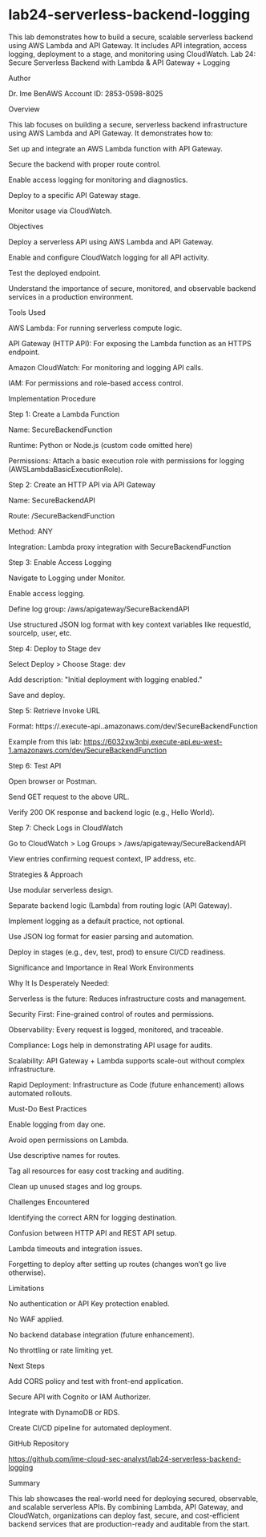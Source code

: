 # lab24-serverless-backend-logging
This lab demonstrates how to build a secure, scalable serverless backend using AWS Lambda and API Gateway. It includes API integration, access logging, deployment to a stage, and monitoring using CloudWatch.
Lab 24: Secure Serverless Backend with Lambda & API Gateway + Logging

Author

Dr. Ime BenAWS Account ID: 2853-0598-8025

Overview

This lab focuses on building a secure, serverless backend infrastructure using AWS Lambda and API Gateway. It demonstrates how to:

Set up and integrate an AWS Lambda function with API Gateway.

Secure the backend with proper route control.

Enable access logging for monitoring and diagnostics.

Deploy to a specific API Gateway stage.

Monitor usage via CloudWatch.

Objectives

Deploy a serverless API using AWS Lambda and API Gateway.

Enable and configure CloudWatch logging for all API activity.

Test the deployed endpoint.

Understand the importance of secure, monitored, and observable backend services in a production environment.

Tools Used

AWS Lambda: For running serverless compute logic.

API Gateway (HTTP API): For exposing the Lambda function as an HTTPS endpoint.

Amazon CloudWatch: For monitoring and logging API calls.

IAM: For permissions and role-based access control.

Implementation Procedure

Step 1: Create a Lambda Function

Name: SecureBackendFunction

Runtime: Python or Node.js (custom code omitted here)

Permissions: Attach a basic execution role with permissions for logging (AWSLambdaBasicExecutionRole).

Step 2: Create an HTTP API via API Gateway

Name: SecureBackendAPI

Route: /SecureBackendFunction

Method: ANY

Integration: Lambda proxy integration with SecureBackendFunction

Step 3: Enable Access Logging

Navigate to Logging under Monitor.

Enable access logging.

Define log group: /aws/apigateway/SecureBackendAPI

Use structured JSON log format with key context variables like requestId, sourceIp, user, etc.

Step 4: Deploy to Stage dev

Select Deploy > Choose Stage: dev

Add description: "Initial deployment with logging enabled."

Save and deploy.

Step 5: Retrieve Invoke URL

Format: https://<api-id>.execute-api.<region>.amazonaws.com/dev/SecureBackendFunction

Example from this lab: https://6032xw3nbj.execute-api.eu-west-1.amazonaws.com/dev/SecureBackendFunction

Step 6: Test API

Open browser or Postman.

Send GET request to the above URL.

Verify 200 OK response and backend logic (e.g., Hello World).

Step 7: Check Logs in CloudWatch

Go to CloudWatch > Log Groups > /aws/apigateway/SecureBackendAPI

View entries confirming request context, IP address, etc.

Strategies & Approach

Use modular serverless design.

Separate backend logic (Lambda) from routing logic (API Gateway).

Implement logging as a default practice, not optional.

Use JSON log format for easier parsing and automation.

Deploy in stages (e.g., dev, test, prod) to ensure CI/CD readiness.

Significance and Importance in Real Work Environments

Why It Is Desperately Needed:

Serverless is the future: Reduces infrastructure costs and management.

Security First: Fine-grained control of routes and permissions.

Observability: Every request is logged, monitored, and traceable.

Compliance: Logs help in demonstrating API usage for audits.

Scalability: API Gateway + Lambda supports scale-out without complex infrastructure.

Rapid Deployment: Infrastructure as Code (future enhancement) allows automated rollouts.

Must-Do Best Practices

Enable logging from day one.

Avoid open permissions on Lambda.

Use descriptive names for routes.

Tag all resources for easy cost tracking and auditing.

Clean up unused stages and log groups.

Challenges Encountered

Identifying the correct ARN for logging destination.

Confusion between HTTP API and REST API setup.

Lambda timeouts and integration issues.

Forgetting to deploy after setting up routes (changes won’t go live otherwise).

Limitations

No authentication or API Key protection enabled.

No WAF applied.

No backend database integration (future enhancement).

No throttling or rate limiting yet.

Next Steps

Add CORS policy and test with front-end application.

Secure API with Cognito or IAM Authorizer.

Integrate with DynamoDB or RDS.

Create CI/CD pipeline for automated deployment.

GitHub Repository

https://github.com/ime-cloud-sec-analyst/lab24-serverless-backend-logging

Summary

This lab showcases the real-world need for deploying secured, observable, and scalable serverless APIs. By combining Lambda, API Gateway, and CloudWatch, organizations can deploy fast, secure, and cost-efficient backend services that are production-ready and auditable from the start.

